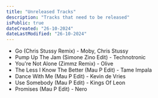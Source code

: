 ```yaml
---
title: "Unreleased Tracks"
description: "Tracks that need to be released"
isPublic: true
dateCreated: "26-10-2024"
dateLastModified: "26-10-2024"
---
```


* Go (Chris Stussy Remix) - Moby, Chris Stussy
* Pump Up The Jam (Simone Zino Edit) - Technotronic
* You're Not Alone (Zimmz Remix) - Olive
* The Less I Know The Better (Mau P Edit) - Tame Impala
* Dance With Me (Mau P Edit) - Kevin de Vries
* Use Somebody (Mau P Edit) - Kings Of Leon
* Promises (Mau P Edit) - Nero
